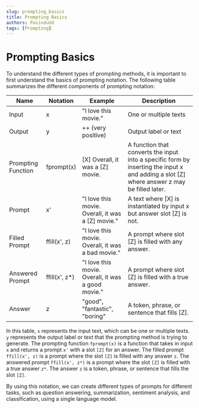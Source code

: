 ```yaml
---
slug: prompting_basics
title: Prompting Basics
authors: PasinduUd
tags: [Prompting]
---
```


# Prompting Basics

To understand the different types of prompting methods, it is important to first understand the basics of prompting notation. The following table summarizes the different components of prompting notation:

<!--truncate-->

| Name               | Notation       | Example                                            | Description                                                                                                                                |
| ------------------ | -------------- | -------------------------------------------------- | ------------------------------------------------------------------------------------------------------------------------------------------ |
| Input              | x              | "I love this movie."                               | One or multiple texts                                                                                                                      |
| Output             | y              | ++ (very positive)                                 | Output label or text                                                                                                                       |
| Prompting Function | fprompt(x)     | [X] Overall, it was a [Z] movie.                   | A function that converts the input into a specific form by inserting the input x and adding a slot [Z] where answer z may be filled later. |
| Prompt             | x'             | "I love this movie. Overall, it was a [Z] movie."  | A text where [X] is instantiated by input x but answer slot [Z] is not.                                                                    |
| Filled Prompt      | ffill(x', z)   | "I love this movie. Overall, it was a bad movie."  | A prompt where slot [Z] is filled with any answer.                                                                                         |
| Answered Prompt    | ffill(x', z\*) | "I love this movie. Overall, it was a good movie." | A prompt where slot [Z] is filled with a true answer.                                                                                      |
| Answer             | z              | "good", "fantastic", "boring"                      | A token, phrase, or sentence that fills [Z].                                                                                               |

In this table, `x` represents the input text, which can be one or multiple texts. `y` represents the output label or text that the prompting method is trying to generate. The prompting function `fprompt(x)` is a function that takes in input `x` and returns a prompt `x'` with a slot `[Z]` for an answer. The filled prompt `ffill(x', z)` is a prompt where the slot `[Z]` is filled with any answer `z`. The answered prompt `ffill(x', z*)` is a prompt where the slot `[Z]` is filled with a true answer `z*`. The answer `z` is a token, phrase, or sentence that fills the slot `[Z]`.

By using this notation, we can create different types of prompts for different tasks, such as question answering, summarization, sentiment analysis, and classification, using a single language model.
